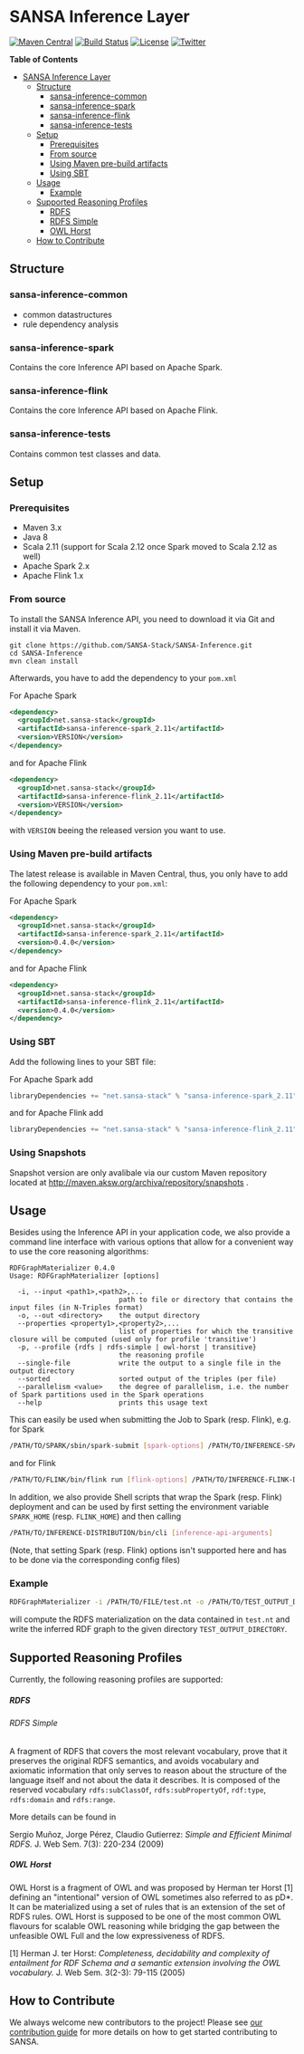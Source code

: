 

# SANSA Inference Layer
[![Maven Central](https://maven-badges.herokuapp.com/maven-central/net.sansa-stack/sansa-inference-parent_2.11/badge.svg)](https://maven-badges.herokuapp.com/maven-central/net.sansa-stack/sansa-inference-parent_2.11)
[![Build Status](https://travis-ci.com/SANSA-Stack/SANSA-Inference.svg?branch=develop)](https://travis-ci.com/SANSA-Stack/SANSA-Inference)
[![License](https://img.shields.io/badge/License-Apache%202.0-blue.svg)](https://opensource.org/licenses/Apache-2.0)
[![Twitter](https://img.shields.io/twitter/follow/SANSA_Stack.svg?style=social)](https://twitter.com/SANSA_Stack)

**Table of Contents**

- [SANSA Inference Layer](#)
	- [Structure](#structure)
		- [sansa-inference-common](#sansa-inference-common)
		- [sansa-inference-spark](#sansa-inference-spark)
		- [sansa-inference-flink](#sansa-inference-flink)
		- [sansa-inference-tests](#sansa-inference-tests)
	- [Setup](#setup)
		- [Prerequisites](#prerequisites)
		- [From source](#from-source)
		- [Using Maven pre-build artifacts](#using-maven-pre-build-artifacts)
		- [Using SBT](#using-SBT)
	- [Usage](#usage)
		- [Example](#example)
	- [Supported Reasoning Profiles](#supported-reasoning-profiles)
		- [RDFS](#rdfs)
		- [RDFS Simple](#rdfs-simple)
		- [OWL Horst](#owl-horst)
  	- [How to Contribute](#how-to-contribute)


## Structure
### sansa-inference-common
* common datastructures
* rule dependency analysis 

### sansa-inference-spark
Contains the core Inference API based on Apache Spark.

### sansa-inference-flink
Contains the core Inference API based on Apache Flink.

### sansa-inference-tests
Contains common test classes and data.


## Setup
### Prerequisites
* Maven 3.x
* Java 8
* Scala 2.11 (support for Scala 2.12 once Spark moved to Scala 2.12 as well)
* Apache Spark 2.x
* Apache Flink 1.x

### From source

To install the SANSA Inference API, you need to download it via Git and install it via Maven.
```shell
git clone https://github.com/SANSA-Stack/SANSA-Inference.git
cd SANSA-Inference
mvn clean install
```
Afterwards, you have to add the dependency to your `pom.xml`

For Apache Spark
```xml
<dependency>
  <groupId>net.sansa-stack</groupId>
  <artifactId>sansa-inference-spark_2.11</artifactId>
  <version>VERSION</version>
</dependency>
```
and for Apache Flink
```xml
<dependency>
  <groupId>net.sansa-stack</groupId>
  <artifactId>sansa-inference-flink_2.11</artifactId>
  <version>VERSION</version>
</dependency>
```
with `VERSION` beeing the released version you want to use.

### Using Maven pre-build artifacts

The latest release is available in Maven Central, thus, you only have to add the following dependency to your `pom.xml`:

For Apache Spark
```xml
<dependency>
  <groupId>net.sansa-stack</groupId>
  <artifactId>sansa-inference-spark_2.11</artifactId>
  <version>0.4.0</version>
</dependency>
```
and for Apache Flink
```xml
<dependency>
  <groupId>net.sansa-stack</groupId>
  <artifactId>sansa-inference-flink_2.11</artifactId>
  <version>0.4.0</version>
</dependency>
```

### Using SBT

Add the following lines to your SBT file:

For Apache Spark add
```scala
libraryDependencies += "net.sansa-stack" % "sansa-inference-spark_2.11" % "0.4.0"
```

and for Apache Flink add
```scala
libraryDependencies += "net.sansa-stack" % "sansa-inference-flink_2.11" % "0.4.0"
```
### Using Snapshots

Snapshot version are only avalibale via our custom Maven repository located at http://maven.aksw.org/archiva/repository/snapshots .

## Usage
Besides using the Inference API in your application code, we also provide a command line interface with various options that allow for a convenient way to use the core reasoning algorithms:
```
RDFGraphMaterializer 0.4.0
Usage: RDFGraphMaterializer [options]

  -i, --input <path1>,<path2>,...
                           path to file or directory that contains the input files (in N-Triples format)
  -o, --out <directory>    the output directory
  --properties <property1>,<property2>,...
                           list of properties for which the transitive closure will be computed (used only for profile 'transitive')
  -p, --profile {rdfs | rdfs-simple | owl-horst | transitive}
                           the reasoning profile
  --single-file            write the output to a single file in the output directory
  --sorted                 sorted output of the triples (per file)
  --parallelism <value>    the degree of parallelism, i.e. the number of Spark partitions used in the Spark operations
  --help                   prints this usage text
```
This can easily be used when submitting the Job to Spark (resp. Flink), e.g. for Spark

```bash
/PATH/TO/SPARK/sbin/spark-submit [spark-options] /PATH/TO/INFERENCE-SPARK-DISTRIBUTION/FILE.jar [inference-api-arguments]
```

and for Flink

```bash
/PATH/TO/FLINK/bin/flink run [flink-options] /PATH/TO/INFERENCE-FLINK-DISTRIBUTION/FILE.jar [inference-api-arguments]
```

In addition, we also provide Shell scripts that wrap the Spark (resp. Flink) deployment and can be used by first
setting the environment variable `SPARK_HOME` (resp. `FLINK_HOME`) and then calling
```bash
/PATH/TO/INFERENCE-DISTRIBUTION/bin/cli [inference-api-arguments]
```
(Note, that setting Spark (resp. Flink) options isn't supported here and has to be done via the corresponding config files)

### Example

```bash
RDFGraphMaterializer -i /PATH/TO/FILE/test.nt -o /PATH/TO/TEST_OUTPUT_DIRECTORY/ -p rdfs
```
will compute the RDFS materialization on the data contained in `test.nt` and write the inferred RDF graph to the given directory `TEST_OUTPUT_DIRECTORY`.

## Supported Reasoning Profiles

Currently, the following reasoning profiles are supported:

##### RDFS

###### RDFS Simple

A fragment of RDFS that covers the most relevant vocabulary, prove that it
preserves the original RDFS semantics, and avoids vocabulary and axiomatic
information that only serves to reason about the structure of the language
itself and not about the data it describes.
It is composed of the reserved vocabulary
`rdfs:subClassOf`, `rdfs:subPropertyOf`, `rdf:type`, `rdfs:domain` and `rdfs:range`.

More details can be found in

Sergio Muñoz, Jorge Pérez, Claudio Gutierrez:
    *Simple and Efficient Minimal RDFS.* J. Web Sem. 7(3): 220-234 (2009)
##### OWL Horst
OWL Horst is a fragment of OWL and was proposed by Herman ter Horst [1] defining an "intentional" version of OWL sometimes also referred to as pD\*. It can be materialized using a set of rules that is an extension of the set of RDFS rules. OWL Horst is supposed to be one of the most common OWL flavours for scalable OWL reasoning while bridging the gap between the unfeasible OWL Full and the low expressiveness of RDFS.

[1] Herman J. ter Horst:
*Completeness, decidability and complexity of entailment for RDF Schema and a semantic extension involving the OWL vocabulary.* J. Web Sem. 3(2-3): 79-115 (2005)

## How to Contribute
We always welcome new contributors to the project! Please see [our contribution guide](http://sansa-stack.net/contributing-to-sansa/) for more details on how to get started contributing to SANSA.

